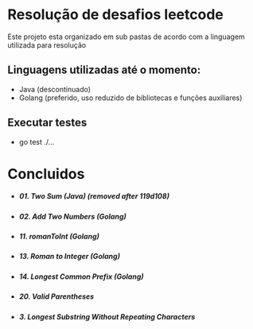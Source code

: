 # Resolução de desafios leetcode

Este projeto esta organizado em sub pastas de acordo com a linguagem utilizada para resolução

## Linguagens utilizadas até o momento:

- Java (descontinuado)
- Golang (preferido, uso reduzido de bibliotecas e funções auxiliares)

## Executar testes

- go test ./...

# Concluidos

- ##### 01. Two Sum (Java) (removed after 119d108)
- ##### 02. Add Two Numbers (Golang)
- ##### 11. romanToInt (Golang)
- ##### 13. Roman to Integer (Golang)
- ##### 14. Longest Common Prefix (Golang)
- ##### 20. Valid Parentheses
- ##### 3. Longest Substring Without Repeating Characters

